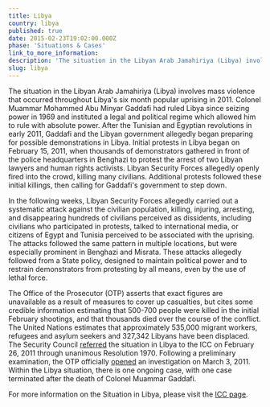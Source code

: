 ```yaml
---
title: Libya
country: libya
published: true
date: 2015-02-23T19:02:00.000Z
phase: 'Situations & Cases'
link_to_more_information:
description: 'The situation in the Libyan Arab Jamahiriya (Libya) involves mass violence that occurred throughout Libya’s six month popular uprising in 2011. Within the Libya situation, there is one ongoing case, with one case terminated after the death of Colonel Muammar Gaddafi.'
slug: libya
---
```



The situation in the Libyan Arab Jamahiriya (Libya) involves mass violence that occurred throughout Libya's six month popular uprising in 2011. Colonel Muammar Mohammed Abu Minyar Gaddafi had ruled Libya since seizing power in 1969 and instituted a legal and political regime which allowed him to rule with absolute power. After the Tunisian and Egyptian revolutions in early 2011, Gaddafi and the Libyan government allegedly began preparing for possible demonstrations in Libya. Initial protests in Libya began on February 15, 2011, when thousands of demonstrators gathered in front of the police headquarters in Benghazi to protest the arrest of two Libyan lawyers and human rights activists. Libyan Security Forces allegedly openly fired into the crowd, killing many civilians. Additional protests followed these initial killings, then calling for Gaddafi's government to step down.

In the following weeks, Libyan Security Forces allegedly carried out a systematic attack against the civilian population, killing, injuring, arresting, and disappearing hundreds of civilians perceived as dissidents, including civilians who participated in protests, talked to international media, or citizens of Egypt and Tunisia perceived to be associated with the uprising. The attacks followed the same pattern in multiple locations, but were especially prominent in Benghazi and Misrata. These attacks allegedly followed from a State policy, designed to maintain political power and to restrain demonstrators from protesting by all means, even by the use of lethal force.

The Office of the Prosecutor (OTP) asserts that exact figures are unavailable as a result of measures to cover up casualties, but cites some credible information estimating that 500-700 people were killed in the initial February shootings, and that thousands died over the course of the conflict. The United Nations estimates that approximately 535,000 migrant workers, refugees and asylum seekers and 327,342 Libyans have been displaced. The Security Council [referred](http://www.icc-cpi.int/NR/rdonlyres/081A9013-B03D-4859-9D61-5D0B0F2F5EFA/0/1970Eng.pdf) the situation in Libya to the ICC on February 26, 2011 through unanimous Resolution 1970. Following a preliminary examination, the OTP officially [opened](http://www.icc-cpi.int/en_menus/icc/situations%20and%20cases/situations/icc0111/press%20releases/Pages/statement%20020311.aspx) an investigation on March 3, 2011. Within the Libya situation, there is one ongoing case, with one case terminated after the death of Colonel Muammar Gaddafi.

For more information on the Situation in Libya, please visit the [ICC page](http://www.icc-cpi.int/en_menus/icc/situations%20and%20cases/situations/icc0111/Pages/situation%20index.aspx).